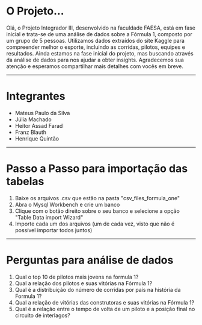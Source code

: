 <h1>O Projeto...</h1>
<p>Olá, o Projeto Integrador III, desenvolvido na faculdade FAESA, está em fase inicial e trata-se de uma análise de dados sobre a Fórmula 1, composto por um grupo de 5 pessoas. Utilizamos dados extraídos do site Kaggle para compreender melhor o esporte, incluindo as corridas, pilotos, equipes e resultados. Ainda estamos na fase inicial do projeto, mas buscando através da análise de dados para nos ajudar a obter insights. Agradecemos sua atenção e esperamos compartilhar mais detalhes com vocês em breve.</p>
<hr>
<h1>Integrantes</h1>
<ul>
  <li>Mateus Paulo da Silva</li>
  <li>Júlia Machado</li>
  <li>Heitor Assad Farad</li>
  <li>Franz Blauth</li>
  <li>Henrique Quintão</li>
</ul>
<hr>
<h1>Passo a Passo para importação das tabelas</h1>
<ol>
  <li>Baixe os arquivos .csv que estão na pasta "csv_files_formula_one"</li>
  <li>Abra o Mysql Workbench e crie um banco</li>
  <li>Clique com o botão direito sobre o seu banco e selecione a opção "Table Data import Wizard"</li>
  <li>Importe cada um dos arquivos (um de cada vez, visto que não é possível importar todos juntos)</li>
</ol>
<hr>
<h1>Perguntas para análise de dados</h1>
<ol>
  <li>Qual o top 10 de pilotos mais jovens na formula 1?</li>
  <li>Qual a relação dos pilotos e suas vitórias na Fórmula 1?</li>
  <li>Qual é a distribuição do número de corridas por país na história da Formula 1?</li>
  <li>Qual a relação de vitórias das construtoras e suas vitórias na Fórmula 1?</li>
  <li>Qual é a relação entre o tempo de volta de um piloto e a posição final no circuito de interlagos?</li>
</ol>
